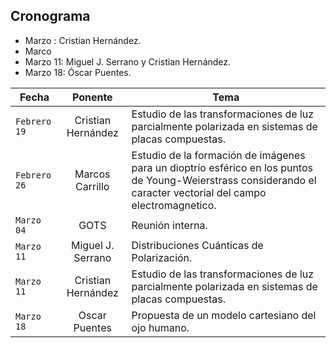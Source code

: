 ## Cronograma 

- Marzo : Cristian Hernández.
-  Marco
-  Marzo 11: Miguel J. Serrano y Cristian Hernández.
-  Marzo 18: Óscar Puentes.

| Fecha | Ponente | Tema |
| --- | :---: | --- |
| `Febrero 19` | Cristian Hernández | Estudio de las transformaciones de luz parcialmente polarizada en sistemas de placas compuestas. |
| `Febrero 26` | Marcos Carrillo |  Estudio de la formación de imágenes para un dioptrío esférico en los puntos de Young-Weierstrass considerando el caracter vectorial del campo electromagnetico. |
| `Marzo 04` | GOTS | Reunión interna. |
| `Marzo 11` | Miguel J. Serrano |  Distribuciones Cuánticas de Polarización. |
| `Marzo 11` | Cristian Hernández |  Estudio de las transformaciones de luz parcialmente polarizada en sistemas de placas compuestas. |
| `Marzo 18` | Oscar Puentes |  Propuesta de un modelo cartesiano del ojo humano. |
